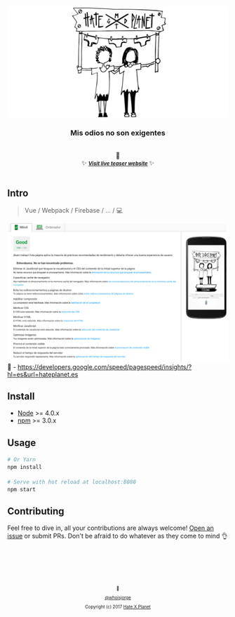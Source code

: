 <div align="center">
  <img src ="static/social.png"/>
  <br>
  <h3>Mis odios no son exigentes</h3>
  <br> 🎊 <br>
  ✨ <b><a href="https://hateplanet.es"><small><i> Visit live teaser website</i></small></a> </b> ✨
</div>

<br>

## Intro

> Vue / Webpack / Firebase / ... / 💻

![100 Scored](.github/100-page-speed.png "100 Google Page Speed")
🚀 - https://developers.google.com/speed/pagespeed/insights/?hl=es&url=hateplanet.es


## Install

- [Node](https://nodejs.org) >= 4.0.x
- [npm](https://www.npmjs.com) >= 3.0.x

## Usage

```sh
# Or Yarn
npm install

# Serve with hot reload at localhost:8080
npm start
```

## Contributing

Feel free to dive in, all your contributions are always welcome! [Open an issue](https://github.com/whoisjorge/hateplanet-teaser/issues/new) or submit PRs. Don't be afraid to do whatever as they come to mind 👌







<!-- Thanks for watching! -->
<br><br><br><br>
<p align="center"> <sub><sup>🎩</sub></sup><br>
  <sub><sup><a href="http://www.whoisjorge.me">@whoisjorge</a></sup></sub>
  <br>
  <sub><sup>Copyright (c) 2017 <a href="https://hateplanet.es">Hate.X.Planet</a></sup></sub>
</p>
